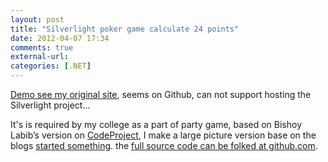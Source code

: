 ```yaml
---
layout: post
title: "Silverlight poker game calculate 24 points"
date: 2012-04-07 17:34
comments: true
external-url:
categories: [.NET]
---
```

[Demo see my original site](http://eric.cloud-mes.com/2012/04/07/Silverlight-poker-game-calculate-24-points.html), seems on Github, can not support hosting the Silverlight project...

It's is required by my college as a part of party game, based on Bishoy Labib&rsquo;s version on <a href="http://www.codeproject.com/Articles/28940/Cards-Game-Library" target="_blank">CodeProject</a>, I make a large picture version base on the blogs <a href="http://www.istartedsomething.com/20061216/if-microsoft-were-a-casino/" target="_blank">started something</a>. the <a href="https://github.com/Eric-Guo/silverlight-cards-game" target="_blank">full source code can be folked at github.com</a>.